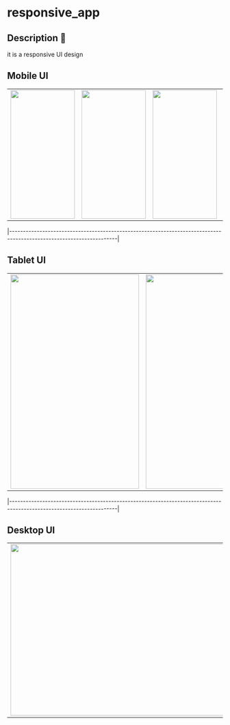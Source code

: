 # responsive_app
## Description :book:
it is a responsive UI design 


## Mobile UI

<table>
  <tr>
    <td><img src="https://github.com/user-attachments/assets/93752613-6dd7-4853-8b11-fc9fbbe0b348" width="150" height="300"></td>
    <td><img src="https://github.com/user-attachments/assets/9fb9fd74-3091-4010-b502-55ee4ede5d68" width="150" height="300"></td>
    <td><img src="https://github.com/user-attachments/assets/2058d0e8-87b2-4f4b-b406-8096fab18392" width="150" height="300"></td>
    <td><img src="https://github.com/user-attachments/assets/431990f5-86a3-409f-8a97-469761be128e" width="150" height="300"></td>
  </tr>
</table>

|---------------------------------------------------------------------------------------------------------------------|

## Tablet UI

<table>
  <tr>
    <td><img src="https://github.com/user-attachments/assets/590e4ad2-40f9-4b20-9e48-44a3831cfe18" width="300" height="500"></td>
    <td><img src="https://github.com/user-attachments/assets/71ff7f94-09d9-4396-ad42-bb7445a9ee6c" width="300" height="500"></td>
  </tr>
</table>
|---------------------------------------------------------------------------------------------------------------------|

## Desktop UI

<table>
  <tr>
    <td><img src="https://github.com/user-attachments/assets/69087973-bee7-4222-a8cc-bbfb7cbb6f75" width="600" height="400"></td>
    <td><img src="https://github.com/user-attachments/assets/5b89d8d7-d468-4019-a7f3-87d680a09215" width="600" height="400"></td>
  </tr>
</table>




